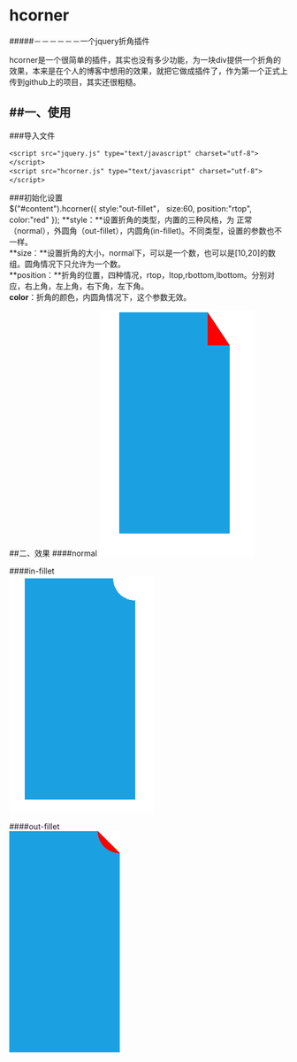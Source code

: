 # hcorner
#####－－－－－－一个jquery折角插件　　

hcorner是一个很简单的插件，其实也没有多少功能，为一块div提供一个折角的效果，本来是在个人的博客中想用的效果，就把它做成插件了，作为第一个正式上传到github上的项目，其实还很粗糙。  

##一、使用
---
###导入文件 
  
	<script src="jquery.js" type="text/javascript" charset="utf-8"></script>
	<script src="hcorner.js" type="text/javascript" charset="utf-8"></script>
###初始化设置  
	$("#content").hcorner({
        style:"out-fillet"，
		size:60,
		position:"rtop",
        color:"red"
	});
**style：**设置折角的类型，内置的三种风格，为 正常（normal），外圆角（out-fillet），内圆角(in-fillet)。不同类型，设置的参数也不一样。  
**size：**设置折角的大小，normal下，可以是一个数，也可以是[10,20]的数组。圆角情况下只允许为一个数。  
**position：**折角的位置，四种情况，rtop，ltop,rbottom,lbottom。分别对应，右上角，左上角，右下角，左下角。  
**color**：折角的颜色，内圆角情况下，这个参数无效。  

##二、效果
####normal
![image](https://github.com/hezhengjie/hcorner/raw/master/img/normal.png)  



####in-fillet  
![image](https://github.com/hezhengjie/hcorner/raw/master/img/in-fillet.png)  

####out-fillet  
![image](https://github.com/hezhengjie/hcorner/raw/master/img/out-fillet.png)
